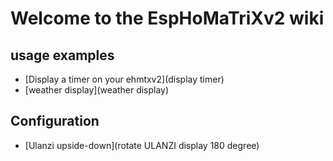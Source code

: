 # Welcome to the EspHoMaTriXv2 wiki

## usage examples

- [Display a timer on your ehmtxv2](display timer)
- [weather display](weather display)

## Configuration

- [Ulanzi upside-down](rotate ULANZI display 180 degree)